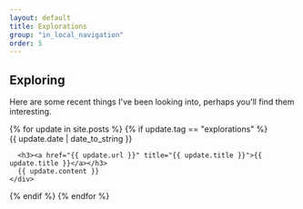 ```yaml
---
layout: default
title: Explorations
group: "in_local_navigation"
order: 5
---
```

## Exploring

Here are some recent things I've been looking into, perhaps you'll find them interesting.

<div>
{% for update in site.posts %}
  {% if update.tag == "explorations" %}
    <div class="padding-bottom-xlarge padding-top-xlarge padding-left-large padding-right-large callout">
      <span>{{ update.date | date_to_string }}</span>

      <h3><a href="{{ update.url }}" title="{{ update.title }}">{{ update.title }}</a></h3>
      {{ update.content }}
    </div>
  {% endif %}
{% endfor %}

</div>
